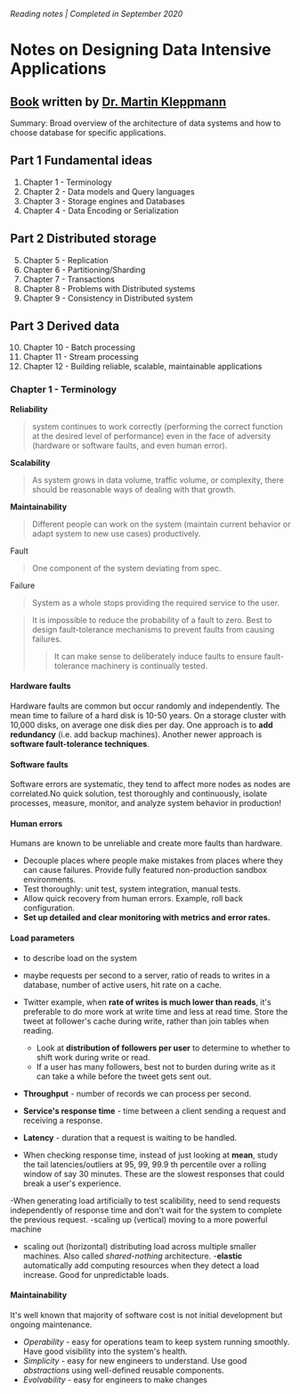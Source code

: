 _Reading notes | Completed in September 2020_

# Notes on Designing Data Intensive Applications
## [Book](https://dataintensive.net/) written by [Dr. Martin Kleppmann](http://martin.kleppmann.com/) 

Summary: Broad overview of the architecture of data systems and how to choose database for specific applications.

## Part 1 Fundamental ideas
1. Chapter 1 - Terminology
2. Chapter 2 - Data models and Query languages
3. Chapter 3 - Storage engines and Databases
4. Chapter 4 - Data Encoding or Serialization

## Part 2 Distributed storage
5. Chapter 5 - Replication
6. Chapter 6 - Partitioning/Sharding
7. Chapter 7 - Transactions
8. Chapter 8 - Problems with Distributed systems
9. Chapter 9 - Consistency in Distributed system

## Part 3 Derived data
10. Chapter 10 - Batch processing
11. Chapter 11 - Stream processing
12. Chapter 12 - Building reliable, scalable, maintainable applications

### Chapter 1 - Terminology

**Reliability**
>  system continues to work correctly (performing the correct function at the desired level of performance) even in the face of adversity (hardware or software faults, and even human error).

**Scalability**
> As system grows in data volume, traffic volume, or complexity, there should be reasonable ways of dealing with that growth.

**Maintainability**
> Different people can work on the system (maintain current behavior or adapt system to new use cases) productively.

Fault
> One component of the system deviating from spec.

Failure
> System as a whole stops providing the required service to the user.

> It is impossible to reduce the probability of a fault to zero. Best to design fault-tolerance mechanisms to prevent faults from causing failures.
> > It can make sense to deliberately induce faults to ensure fault-tolerance machinery is continually tested. 

#### Hardware faults

Hardware faults are common but occur randomly and independently. The mean time to failure of a hard disk is 10-50 years. On a storage cluster with 10,000 disks, on average one disk dies per day. One approach is to **add redundancy** (i.e. add backup machines). Another newer approach is **software fault-tolerance techniques**.

#### Software faults

Software errors are systematic, they tend to affect more nodes as nodes are correlated.No quick solution, test thoroughly and continuously, isolate processes, measure, monitor, and analyze system behavior in production!

#### Human errors

Humans are known to be unreliable and create more faults than hardware. 
- Decouple places where people make mistakes from places where they can cause failures. Provide fully featured non-production sandbox environments.
- Test thoroughly: unit test, system integration, manual tests.
- Allow quick recovery from human errors. Example, roll back configuration.
- **Set up detailed and clear monitoring with metrics and error rates.**

#### Load parameters
- to describe load on the system
- maybe requests per second to a server, ratio of reads to writes in a database, number of active users, hit rate on a cache.
- Twitter example, when **rate of writes is much lower than reads**, it's preferable to do more work at write time and less at read time. Store the tweet at follower's cache during write, rather than join tables when reading. 
    - Look at **distribution of followers per user** to determine to whether to shift work during write or read. 
    - If a user has many followers, best not to burden during write as it can take a while before the tweet gets sent out.

- **Throughput** - number of records we can process per second. 
- **Service's response time** - time between a client sending a request and receiving a response.
- **Latency** - duration that a request is waiting to be handled. 
- When checking response time, instead of just looking at **mean**, study the tail latencies/outliers at 95, 99, 99.9 th percentile over a rolling window of say 30 minutes. These are the slowest responses that could break a user's experience.


-When generating load artificially to test scalibility, need to send requests independently of response time and don't wait for the system to complete the previous request. 
-scaling up (vertical) moving to a more powerful machine 
- scaling out (horizontal) distributing load across multiple smaller machines. Also called *shared-nothing* architecture.
-**elastic** automatically add computing resources when they detect a load increase. Good for unpredictable loads.

#### Maintainability

It's well known that majority of software cost is not initial development but ongoing maintenance. 
- *Operability* - easy for operations team to keep system running smoothly. Have good visibility into the system's health.
- *Simplicity* - easy for new engineers to understand. Use good *abstractions* using well-defined reusable components.
- *Evolvability* - easy for engineers to make changes




